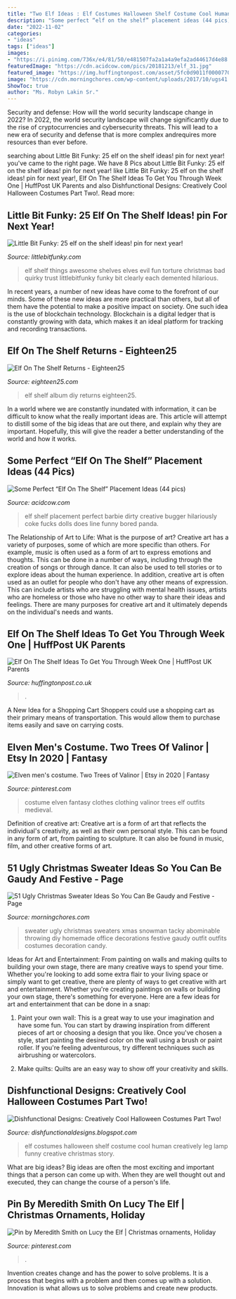 ```yaml
---
title: "Two Elf Ideas : Elf Costumes Halloween Shelf Costume Cool Human Creatively Leg Lamp Funny Creative Christmas Story"
description: "Some perfect “elf on the shelf” placement ideas (44 pics)"
date: "2022-11-02"
categories:
- "ideas"
tags: ["ideas"]
images:
- "https://i.pinimg.com/736x/e4/81/50/e481507fa2a1a4a9efa2ad44617d4e88.jpg"
featuredImage: "https://cdn.acidcow.com/pics/20181213/elf_31.jpg"
featured_image: "https://img.huffingtonpost.com/asset/5fc0d9011f00007709769f31.png?ops=scalefit_720_noupscale"
image: "https://cdn.morningchores.com/wp-content/uploads/2017/10/ugs41.jpg"
ShowToc: true
author: "Ms. Robyn Lakin Sr."
---
```



Security and defense: How will the world security landscape change in 2022?
In 2022, the world security landscape will change significantly due to the rise of cryptocurrencies and cybersecurity threats. This will lead to a new era of security and defense that is more complex andrequires more resources than ever before.

	

		
searching about Little Bit Funky: 25 elf on the shelf ideas! pin for next year! you've came to the right page. We have 8 Pics about Little Bit Funky: 25 elf on the shelf ideas! pin for next year! like Little Bit Funky: 25 elf on the shelf ideas! pin for next year!, Elf On The Shelf Ideas To Get You Through Week One | HuffPost UK Parents and also Dishfunctional Designs: Creatively Cool Halloween Costumes Part Two!. Read more:
		
    
## Little Bit Funky: 25 Elf On The Shelf Ideas! pin For Next Year!

<img loading=lazy src="https://2.bp.blogspot.com/-1WhoRVL1NS8/Ur9eqfCzUAI/AAAAAAAATtc/geQ64ELlYgI/s1600/IMG_7422.JPG" onerror="this.onerror=null;this.src='https://tse4.mm.bing.net/th?id=OIP.2G0B5EY-cTbpBVrGqEs8GwHaHa&amp;pid=15.1';" alt="Little Bit Funky: 25 elf on the shelf ideas! pin for next year!">

_Source: littlebitfunky.com_

>elf shelf things awesome shelves elves evil fun torture christmas bad quirky trust littlebitfunky funky bit clearly each demented hilarious. 

	

In recent years, a number of new ideas have come to the forefront of our minds. Some of these new ideas are more practical than others, but all of them have the potential to make a positive impact on society. One such idea is the use of blockchain technology. Blockchain is a digital ledger that is constantly growing with data, which makes it an ideal platform for tracking and recording transactions.

    
## Elf On The Shelf Returns - Eighteen25

<img loading=lazy src="http://eighteen25.com/wp-content/uploads/2015/11/DIY-Elf-on-the-Shelf-Photo-Album-1.jpg" onerror="this.onerror=null;this.src='https://tse3.mm.bing.net/th?id=OIP.liP2HJQakkgIWmi_kZv_iAHaLH&amp;pid=15.1';" alt="Elf On The Shelf Returns - Eighteen25">

_Source: eighteen25.com_

>elf shelf album diy returns eighteen25. 

	

In a world where we are constantly inundated with information, it can be difficult to know what the really important ideas are. This article will attempt to distill some of the big ideas that are out there, and explain why they are important. Hopefully, this will give the reader a better understanding of the world and how it works.

    
## Some Perfect “Elf On The Shelf” Placement Ideas (44 Pics)

<img loading=lazy src="https://cdn.acidcow.com/pics/20181213/elf_31.jpg" onerror="this.onerror=null;this.src='https://tse1.mm.bing.net/th?id=OIP.Eqz-RbT87nPfzseG6N-pUAHaJ4&amp;pid=15.1';" alt="Some Perfect “Elf On The Shelf” Placement Ideas (44 pics)">

_Source: acidcow.com_

>elf shelf placement perfect barbie dirty creative bugger hilariously coke fucks dolls does line funny bored panda. 

	

The Relationship of Art to Life: What is the purpose of art?
Creative art has a variety of purposes, some of which are more specific than others. For example, music is often used as a form of art to express emotions and thoughts. This can be done in a number of ways, including through the creation of songs or through dance. It can also be used to tell stories or to explore ideas about the human experience. In addition, creative art is often used as an outlet for people who don't have any other means of expression. This can include artists who are struggling with mental health issues, artists who are homeless or those who have no other way to share their ideas and feelings. There are many purposes for creative art and it ultimately depends on the individual's needs and wants.

    
## Elf On The Shelf Ideas To Get You Through Week One | HuffPost UK Parents

<img loading=lazy src="https://img.huffingtonpost.com/asset/5fc0d9011f00007709769f31.png?ops=scalefit_720_noupscale" onerror="this.onerror=null;this.src='https://tse2.mm.bing.net/th?id=OIP.TdU_nw3JtpGTObRELB0W2AHaE8&amp;pid=15.1';" alt="Elf On The Shelf Ideas To Get You Through Week One | HuffPost UK Parents">

_Source: huffingtonpost.co.uk_

>. 

	

A New Idea for a Shopping Cart
Shoppers could use a shopping cart as their primary means of transportation. This would allow them to purchase items easily and save on carrying costs.

    
## Elven Men&#039;s Costume. Two Trees Of Valinor | Etsy In 2020 | Fantasy

<img loading=lazy src="https://i.pinimg.com/736x/e4/81/50/e481507fa2a1a4a9efa2ad44617d4e88.jpg" onerror="this.onerror=null;this.src='https://tse3.mm.bing.net/th?id=OIP.Cg1dpUv4LniicmdYJMTjuAHaLH&amp;pid=15.1';" alt="Elven men&#039;s costume. Two Trees of Valinor | Etsy in 2020 | Fantasy">

_Source: pinterest.com_

>costume elven fantasy clothes clothing valinor trees elf outfits medieval. 

	

Definition of creative art:
Creative art is a form of art that reflects the individual's creativity, as well as their own personal style. This can be found in any form of art, from painting to sculpture. It can also be found in music, film, and other creative forms of art.

    
## 51 Ugly Christmas Sweater Ideas So You Can Be Gaudy And Festive - Page

<img loading=lazy src="https://cdn.morningchores.com/wp-content/uploads/2017/10/ugs41.jpg" onerror="this.onerror=null;this.src='https://tse3.mm.bing.net/th?id=OIP.EsJYhGZikLTeuxswXtr3GQHaNK&amp;pid=15.1';" alt="51 Ugly Christmas Sweater Ideas So You Can Be Gaudy and Festive - Page">

_Source: morningchores.com_

>sweater ugly christmas sweaters xmas snowman tacky abominable throwing diy homemade office decorations festive gaudy outfit outfits costumes decoration candy. 

	

Ideas for Art and Entertainment: From painting on walls and making quilts to building your own stage, there are many creative ways to spend your time.
Whether you're looking to add some extra flair to your living space or simply want to get creative, there are plenty of ways to get creative with art and entertainment. Whether you're creating paintings on walls or building your own stage, there's something for everyone. Here are a few ideas for art and entertainment that can be done in a snap:
1. Paint your own wall: This is a great way to use your imagination and have some fun. You can start by drawing inspiration from different pieces of art or choosing a design that you like. Once you've chosen a style, start painting the desired color on the wall using a brush or paint roller. If you're feeling adventurous, try different techniques such as airbrushing or watercolors.

2. Make quilts: Quilts are an easy way to show off your creativity and skills.

    
## Dishfunctional Designs: Creatively Cool Halloween Costumes Part Two!

<img loading=lazy src="https://1.bp.blogspot.com/-iSCoO_14iFc/Uk3ftlCJK4I/AAAAAAAAVEA/EhiMcqIWVAw/s1600/Image7.jpg" onerror="this.onerror=null;this.src='https://tse2.mm.bing.net/th?id=OIP.HaxT8VJvxB_ugYHyZLDDmQAAAA&amp;pid=15.1';" alt="Dishfunctional Designs: Creatively Cool Halloween Costumes Part Two!">

_Source: dishfunctionaldesigns.blogspot.com_

>elf costumes halloween shelf costume cool human creatively leg lamp funny creative christmas story. 

	

What are big ideas?
Big ideas are often the most exciting and important things that a person can come up with. When they are well thought out and executed, they can change the course of a person's life.

    
## Pin By Meredith Smith On Lucy The Elf | Christmas Ornaments, Holiday

<img loading=lazy src="https://i.pinimg.com/736x/04/e6/a1/04e6a17539ece50a0b47cf1a8baad9a1.jpg" onerror="this.onerror=null;this.src='https://tse2.mm.bing.net/th?id=OIP.Kmg2xiwjofnICPBczQkFJAHaJ3&amp;pid=15.1';" alt="Pin by Meredith Smith on Lucy the Elf | Christmas ornaments, Holiday">

_Source: pinterest.com_

>. 

	

Invention creates change and has the power to solve problems. It is a process that begins with a problem and then comes up with a solution. Innovation is what allows us to solve problems and create new products.

